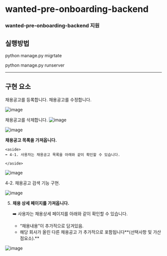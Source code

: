 # wanted-pre-onboarding-backend
### wanted-pre-onboarding-backend 지원

## 실행방법

python manage.py migrtate

python manage.py runserver

---
## 구현 요소 

채용공고를 등록합니다. 채용공고를 수정합니다.

![image](https://user-images.githubusercontent.com/101803254/196041128-4b31e36e-7b2e-491c-b9aa-5b518913184a.png)

채용공고를 삭제합니다.
![image](https://user-images.githubusercontent.com/101803254/196041177-386a746c-11f3-46f0-9978-4bf46e98d907.png)

![image](https://user-images.githubusercontent.com/101803254/196041217-b060e349-abac-441c-9432-34b660e05c3e.png)

**채용공고 목록을 가져옵니다.**
    
    <aside>
    ➡️ 4-1. 사용자는 채용공고 목록을 아래와 같이 확인할 수 있습니다.
    
    </aside>
![image](https://user-images.githubusercontent.com/101803254/196041266-0aaa6173-417f-4c7e-bc13-0ff993d67698.png)

4-2. 채용공고 검색 기능 구현.

![image](https://user-images.githubusercontent.com/101803254/196041314-e333f75b-594b-497a-a41d-cde725311e51.png)

5. **채용 상세 페이지를 가져옵니다.**
    
    <aside>
    ➡️ 사용자는 채용상세 페이지를 아래와 같이 확인할 수 있습니다.
    
    - “채용내용”이 추가적으로 담겨있음.
    - 해당 회사가 올린 다른 채용공고 가 추가적으로 포함됩니다**(선택사항 및 가산점요소).**
    </aside>
    
![image](https://user-images.githubusercontent.com/101803254/196041445-d8dad45a-706c-4baf-9ba5-09ebf5c219fc.png)

